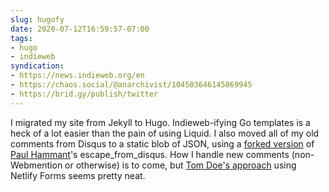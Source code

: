 ```yaml
---
slug: hugofy
date: 2020-07-12T16:59:57-07:00
tags:
- hugo
- indieweb
syndication:
- https://news.indieweb.org/en
- https://chaos.social/@anarchivist/104503646145869945
- https://brid.gy/publish/twitter
---
```

I migrated my site from Jekyll to Hugo. Indieweb-ifying Go templates is a heck of a lot easier than the pain of using Liquid. I also moved all of my old comments from Disqus to a static blob of JSON, using a [forked version](https://github.com/anarchivist/escape_from_disqus) of [Paul Hammant](https://hammant.org/)'s escape_from_disqus. How I handle new comments (non-Webmention or otherwise) is to come, but [Tom Doe's approach](https://ttntm.me/blog/static-blog-comments-hugo/) using Netlify Forms seems pretty neat.
